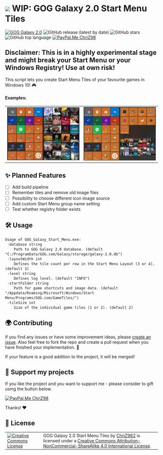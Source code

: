 # <img height="25" src="https://simpleicons.org/icons/gog-dot-com.svg"/> WIP: GOG Galaxy 2.0 Start Menu Tiles
[![GOG Galaxy 2.0](https://img.shields.io/badge/GOG-Galaxy%202.0-86328A?logo=data:https://simpleicons.org/icons/gog-dot-com.svg)](https://www.gogalaxy.com/en/) ![GitHub release (latest by date)](https://img.shields.io/github/v/release/ChriZ982/gog-galaxy-2.0-start-menu-tiles) ![GitHub stars](https://img.shields.io/github/stars/ChriZ982/gog-galaxy-2.0-start-menu-tiles) ![GitHub top language](https://img.shields.io/github/languages/top/ChriZ982/gog-galaxy-2.0-start-menu-tiles) [![PayPal.Me ChriZ98](https://img.shields.io/badge/PayPal.Me-ChriZ98-00457C?logo=paypal)](https://www.paypal.me/ChriZ98)

## **Disclaimer: This is in a highly experimental stage and might break your Start Menu or your Windows Registry! Use at own risk!**

This script lets you create Start Menu Tiles of your favourite games in Windows 10! :video_game: 

#### Examples:
<table>
  <tr>
    <td><img alt="Startmenu Picture" src="examples/startmenu1.jpeg" /></td>
    <td><img alt="Startmenu Picture" src="examples/startmenu2.jpeg" /></td>
  </tr>
</table>

## :sparkles: Planned Features
* [ ] Add build pipeline
* [ ] Remember tiles and remove old image files
* [ ] Possibility to choose different icon image source
* [ ] Add custom Start Menu group name setting
* [ ] Test whether registry folder exists

## :hammer_and_wrench: Usage
```
Usage of GOG_Galaxy_Start_Menu.exe:
 -database string
    Path to GOG Galaxy 2.0 database. (default "C:/ProgramData/GOG.com/Galaxy/storage/galaxy-2.0.db")
 -layoutWidth int
    Defines the tile count per row in the Start Menu Layout (3 or 4). (default 3)
 -level string
    Defines log level. (default "INFO")
 -startFolder string
    Path for game shortcuts and image data. (default "/Appdata/Roaming/Microsoft/Windows/Start Menu/Programs/GOG.com/GameTiles/")
 -tileSize int
    Size of the individual game tiles (1 or 2). (default 2)
```

## :earth_africa: Contributing
If you find any issues or have some improvement ideas, please [create an issue](../../issues/new/choose). Also feel free to fork the repo and create a pull request when you have finished your implementation. :page_with_curl:

If your feature is a good addition to the project, it will be merged!

## :sparkling_heart: Support my projects
If you like the project and you want to support me - please consider to gift using the button below.

[![PayPal.Me ChriZ98](https://img.shields.io/badge/PayPal.Me-ChriZ98-00457C?logo=paypal)](https://www.paypal.me/ChriZ98)

Thanks! :heart:

## :scroll: License
<table>
  <tr>
    <td><a rel="license" href="http://creativecommons.org/licenses/by-nc-sa/4.0/"><img alt="Creative Commons License" style="border-width:0" width="160px" src="https://i.creativecommons.org/l/by-nc-sa/4.0/88x31.png" /></a></td>
    <td><span xmlns:dct="http://purl.org/dc/terms/" href="http://purl.org/dc/dcmitype/Text" property="dct:title" rel="dct:type">GOG Galaxy 2.0 Start Menu Tiles</span> by <a xmlns:cc="http://creativecommons.org/ns#" href="https://github.com/ChriZ982" property="cc:attributionName" rel="cc:attributionURL">ChriZ982</a> is licensed under a <a rel="license" href="http://creativecommons.org/licenses/by-nc-sa/4.0/">Creative Commons Attribution-NonCommercial-ShareAlike 4.0 International License</a>.</td>
  </tr>
</table>
